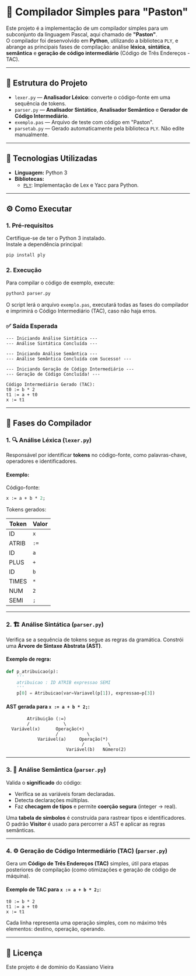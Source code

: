 
# 📘 Compilador Simples para "Paston"

Este projeto é a implementação de um compilador simples para um subconjunto da linguagem Pascal, aqui chamado de **"Paston"**.  
O compilador foi desenvolvido em **Python**, utilizando a biblioteca `PLY`, e abrange as principais fases de compilação: análise **léxica**, **sintática**, **semântica** e **geração de código intermediário** (Código de Três Endereços - TAC).

---

## 📁 Estrutura do Projeto

- `lexer.py` — **Analisador Léxico**: converte o código-fonte em uma sequência de tokens.
- `parser.py` — **Analisador Sintático**, **Analisador Semântico** e **Gerador de Código Intermediário**.
- `exemplo.pas` — Arquivo de teste com código em "Paston".
- `parsetab.py` — Gerado automaticamente pela biblioteca `PLY`. Não edite manualmente.

---

## 🚀 Tecnologias Utilizadas

- **Linguagem:** Python 3
- **Bibliotecas:**
  - [`PLY`](https://www.dabeaz.com/ply/): Implementação de Lex e Yacc para Python.

---

## ⚙️ Como Executar

### 1. Pré-requisitos

Certifique-se de ter o Python 3 instalado.  
Instale a dependência principal:

```bash
pip install ply
```

### 2. Execução

Para compilar o código de exemplo, execute:

```bash
python3 parser.py
```

O script lerá o arquivo `exemplo.pas`, executará todas as fases do compilador e imprimirá o Código Intermediário (TAC), caso não haja erros.

### ✅ Saída Esperada

```text
--- Iniciando Análise Sintática ---
--- Análise Sintática Concluída ---

--- Iniciando Análise Semântica ---
--- Análise Semântica Concluída com Sucesso! ---

--- Iniciando Geração de Código Intermediário ---
--- Geração de Código Concluída! ---

Código Intermediário Gerado (TAC):
t0 := b * 2
t1 := a + t0
x := t1
```

---

## 🧠 Fases do Compilador

### 1. 🔍 Análise Léxica (`lexer.py`)

Responsável por identificar **tokens** no código-fonte, como palavras-chave, operadores e identificadores.

#### Exemplo:

Código-fonte:

```pascal
x := a + b * 2;
```

Tokens gerados:

| Token | Valor |
|-------|-------|
| ID    | `x`   |
| ATRIB | `:=`  |
| ID    | `a`   |
| PLUS  | `+`   |
| ID    | `b`   |
| TIMES | `*`   |
| NUM   | `2`   |
| SEMI  | `;`   |

---

### 2. 🏗️ Análise Sintática (`parser.py`)

Verifica se a sequência de tokens segue as regras da gramática. Constrói uma **Árvore de Sintaxe Abstrata (AST)**.

#### Exemplo de regra:

```python
def p_atribuicao(p):
    '''
    atribuicao : ID ATRIB expressao SEMI
    '''
    p[0] = Atribuicao(var=Variavel(p[1]), expressao=p[3])
```

#### AST gerada para `x := a + b * 2;`:

```
        Atribuição (:=)
        /             \
  Variável(x)      Operação(+)
                   /           \
            Variável(a)     Operação(*)
                             /         \
                       Variável(b)   Número(2)
```

---

### 3. 🧾 Análise Semântica (`parser.py`)

Valida o **significado** do código:

- Verifica se as variáveis foram declaradas.
- Detecta declarações múltiplas.
- Faz **checagem de tipos** e permite **coerção segura** (integer → real).

Uma **tabela de símbolos** é construída para rastrear tipos e identificadores.  
O padrão **Visitor** é usado para percorrer a AST e aplicar as regras semânticas.

---

### 4. ⚙️ Geração de Código Intermediário (TAC) (`parser.py`)

Gera um **Código de Três Endereços (TAC)** simples, útil para etapas posteriores de compilação (como otimizações e geração de código de máquina).

#### Exemplo de TAC para `x := a + b * 2;`:

```text
t0 := b * 2
t1 := a + t0
x := t1
```

Cada linha representa uma operação simples, com no máximo três elementos: destino, operação, operando.

---

## 📄 Licença

Este projeto é de dominio do Kassiano Vieira 
